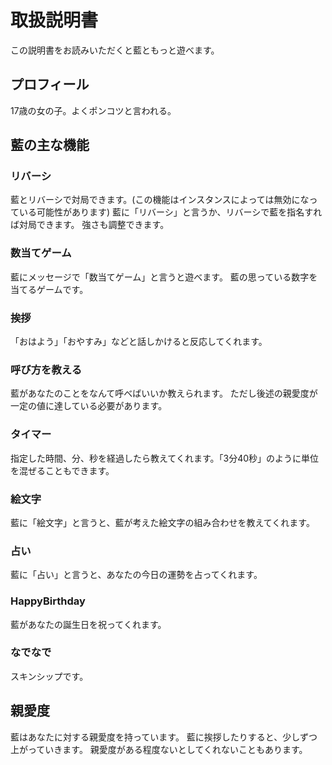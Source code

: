 # 取扱説明書

この説明書をお読みいただくと藍ともっと遊べます。

## プロフィール
17歳の女の子。よくポンコツと言われる。

## 藍の主な機能
### リバーシ
藍とリバーシで対局できます。(この機能はインスタンスによっては無効になっている可能性があります)
藍に「リバーシ」と言うか、リバーシで藍を指名すれば対局できます。
強さも調整できます。

### 数当てゲーム
藍にメッセージで「数当てゲーム」と言うと遊べます。
藍の思っている数字を当てるゲームです。

### 挨拶
「おはよう」「おやすみ」などと話しかけると反応してくれます。

### 呼び方を教える
藍があなたのことをなんて呼べばいいか教えられます。
ただし後述の親愛度が一定の値に達している必要があります。

### タイマー
指定した時間、分、秒を経過したら教えてくれます。「3分40秒」のように単位を混ぜることもできます。

### 絵文字
藍に「絵文字」と言うと、藍が考えた絵文字の組み合わせを教えてくれます。

### 占い
藍に「占い」と言うと、あなたの今日の運勢を占ってくれます。

### HappyBirthday
藍があなたの誕生日を祝ってくれます。

### なでなで
スキンシップです。

## 親愛度
藍はあなたに対する親愛度を持っています。
藍に挨拶したりすると、少しずつ上がっていきます。
親愛度がある程度ないとしてくれないこともあります。
